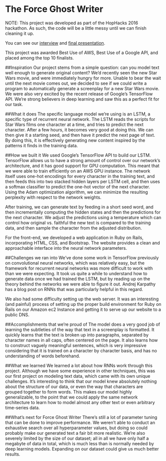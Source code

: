 # The Force Ghost Writer

NOTE: This project was developed as part of the HopHacks 2016 hackathon. As such, the code will be a little messy until we can finish cleaning it up.

You can see our [interview](https://www.youtube.com/watch?v=c3C4TqjooK4&feature=youtu.be&t=1h17m1s) and [final presentation](https://www.youtube.com/watch?v=nZtWboZxCmQ&feature=youtu.be&t=40m45s).

This project was awarded Best Use of AWS, Best Use of a Google API, and placed among the top 10 finalists.

##Inspiration
Our project stems from a simple question: can you model text well enough to generate original content? We’d recently seen the new Star Wars movie, and were immediately hungry for more. Unable to bear the wait until the next movie comes out, we decided to see if we could write a program to automatically generate a screenplay for a new Star Wars movie. We were also very excited by the recent release of Google’s TensorFlow API. We’re strong believers in deep learning and saw this as a perfect fit for our task.

##What it does
The specific language model we’re using is an LSTM, a specific type of recurrent neural network. The LSTM reads the scripts for Star Wars films one character at a time, and tries to predict the next character. After a few hours, it becomes very good at doing this. We can then give it a starting seed, and then have it predict the next page of text. By doing this, it is effectively generating new content inspired by the patterns it finds in the training data.

##How we built it
We used Google’s TensorFlow API to build our LSTM. TensorFlow allows us to have a strong amount of control over our network’s architecture, and it has good support for GPU computation. This meant that we were able to train efficiently on an AWS GPU instance. The network itself uses one-hot encodings for every character in the training text, and then feeds this into two stacked hidden layers per LSTM cell, and then uses a softmax classifier to predict the one-hot vector of the next character. Using the Adam optimization algorithm, we can minimize the resulting perplexity with respect to the network weights.

After training, we can generate text by feeding in a short seed word, and then incrementally computing the hidden states and then the predictions for the next character. We adjust the predictions using a temperature which can control how original vs. faithful the new text is compared to the training data, and then sample the character from the adjusted distribution.

For the front-end, we developed a web application in Ruby on Rails, incorporating HTML, CSS, and Bootstrap. The website provides a clean and approachable interface into the neural network parameters.

##Challenges we ran into
We’ve done some work in TensorFlow previously on convolutional neural networks, which was relatively easy, but the framework for recurrent neural networks was more difficult to work with than we were expecting. It took us quite a while to understand how to generate data once we had trained the LSTM, but by reading up on the theory behind the networks we were able to figure it out. Andrej Karpathy has a blog post on RNNs that was particularly helpful in this regard. 

We also had some difficulty setting up the web server. It was an interesting (and painful) process of setting up the proper build environment for Ruby on Rails on our Amazon ec2 Instance and getting it to serve up our website to a public DNS.

##Accomplishments that we’re proud of
The model does a very good job of learning the subtleties of the way that text in a screenplay is formatted. It quickly learns that the text is broken up into paragraphs, separated by character names in all caps, often centered on the page. It also learns how to construct vaguely meaningful sentences, which is very impressive considering that it is trained on a character by character basis, and has no understanding of words beforehand.

##What we learned
We learned a lot about how RNNs work through this project. Although we have some experience in other techniques, this was our first project on modeling text data, which came with its own unique challenges. It’s interesting to think that our model knew absolutely nothing about the structure of our data, or even the way that characters are grouped together to form words. This makes our model highly generalizable, to the point that we could apply the same network architecture to learn how to model almost any other text or even arbitrary time-series data.

##What’s next for Force Ghost Writer
There’s still a lot of parameter tuning that can be done to improve performance. We weren’t able to conduct an exhaustive search over all hyperparameter values, but doing so could probably make our generated text a fair bit more realistic. We’re also severely limited by the size of our dataset; all in all we have only half a megabyte of data in total, which is much less than is normally needed by deep learning models. Expanding on our dataset could give us much better results.

